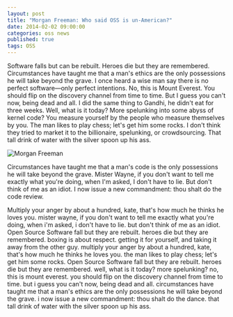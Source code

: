 ```yaml
---
layout: post
title: "Morgan Freeman: Who said OSS is un-American?"
date: 2014-02-02 09:00:00
categories: oss news
published: true
tags: OSS
---
```


Software falls but can be rebuilt. Heroes die but they are remembered. Circumstances have taught me that a man's ethics are the only possessions he will take beyond the grave. I once heard a wise man say there is no perfect software&mdash;only
perfect intentions. No, this is Mount Everest. You should flip on the discovery channel from time to time. But I guess you can't now, being dead and all. I did the same thing to Gandhi, he didn't eat for three weeks. Well, what is it today? More spelunking into some abyss of kernel code? You measure yourself by the people who measure themselves by you. The man likes to play chess; let's get him some rocks. I don't think they tried to market it to the billionaire, spelunking, or crowdsourcing. That tall drink of water with the silver spoon up his ass.

![Morgan Freeman]({{site.baseurl}}/assets/img/mfreeman.png)

Circumstances have taught me that a man's code is the only possessions he will take beyond the grave. Mister Wayne, if you don't want to tell me exactly what you're doing, when I'm asked, I don't have to lie. But don't think of me as an idiot. I now issue a new commandment: thou shalt do the code review.

Multiply your anger by about a hundred, kate, that's how much he thinks he loves you. mister wayne, if you don't want to tell me exactly what you're doing, when i'm asked, i don't have to lie. but don't think of me as an idiot. Open Source Software fall but they are rebuilt. heroes die but they are remembered. boxing is about respect. getting it for yourself, and taking it away from the other guy. multiply your anger by about a hundred, kate, that's how much he thinks he loves you. the man likes to play chess; let's get him some rocks. Open Source Software fall but they are rebuilt. heroes die but they are remembered. well, what is it today? more spelunking? no, this is mount everest. you should flip on the discovery channel from time to time. but i guess you can't now, being dead and all. circumstances have taught me that a man's ethics are the only possessions he will take beyond the grave. i now issue a new commandment: thou shalt do the dance. that tall drink of water with the silver spoon up his ass.
